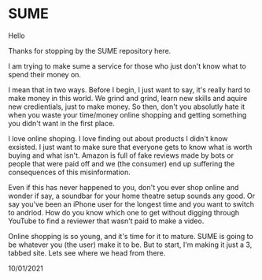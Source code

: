 # SUME

Hello

Thanks for stopping by the SUME repository here.

I am trying to make sume a service for those who just don't know what to spend their money on.

I mean that in two ways. Before I begin, I just want to say, it's really hard to make money in this world. We grind and grind, learn new skills and aquire new credientials, just to make money.
So then, don't you absolutly hate it when you waste your time/money online shopping and getting something you didn't want in the first place. 

I love online shoping. I love finding out about products I didn't know exsisted. I just want to make sure that everyone gets to know what is worth buying and what isn't. 
Amazon is full of fake reviews made by bots or people that were paid off and we (the consumer) end up suffering the consequences of this misinformation.

Even if this has never happened to you, don't you ever shop online and wonder if say, a soundbar for your home theatre setup sounds any good. Or say you've been an iPhone user for the longest time and you want to switch to andriod. How do you know which one to get without digging through YouTube to find a reviewer that wasn't paid to make a video. 

Online shopping is so young, and it's time for it to mature. SUME is going to be whatever you (the user) make it to be. But to start, I'm making it just a 3, tabbed site. Lets see where we head from there.

10/01/2021
